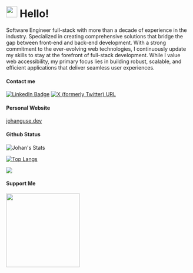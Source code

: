 <h1><img src="https://emojis.slackmojis.com/emojis/images/1588262851/8816/meow_bread_appear.gif?1588262851" width="30"/> Hello! </h1>
<p>Software Engineer full-stack with more than a decade of experience in the industry. Specialized in creating comprehensive solutions that bridge the gap between front-end and back-end development. With a strong commitment to the ever-evolving web technologies, I continuously update my skills to stay at the forefront of full-stack development. While I value web accessibility, my primary focus lies in building robust, scalable, and efficient applications that deliver seamless user experiences.</p>

<h4>Contact me</h4>

<p><a href="https://www.linkedin.com/in/johanguse/"><img src="https://img.shields.io/badge/-@johanguse-0077B5?style=flat-square&amp;labelColor=0077B5&amp;logo=LinkedIn&amp;link=https://www.linkedin.com/in/johanguse/" alt="LinkedIn Badge"></a>
  <a href="https://twitter.com/johanguse/"><img alt="X (formerly Twitter) URL" src="https://img.shields.io/twitter/url?url=https%3A%2F%2Ftwitter.com%2Fjohanguse%2F&style=flat-square&logo=twitter&label=My%20Twitter&link=https%3A%2F%2Ftwitter.com%2Fjohanguse%2F">
</a></p>


<h4>Personal Website</h4>
<a href="http://johanguse.dev/">johanguse.dev</a>

<h4>Github Status</h4>
<img src="https://github-readme-stats.vercel.app/api?username=johanguse&show_icons=true&include_all_commits=true&theme=dark" alt="Johan's Stats" />

[![Top Langs](https://github-readme-stats.vercel.app/api/top-langs/?username=johanguse&langs_count=10&layout=compact&theme=dark)](https://github.com/Olanetsoft)

![](http://estruyf-github.azurewebsites.net/api/VisitorHit?user=johanguse&repo=johanguse&countColorcountColor)

<h4>Support Me</h4>
<a href="https://www.buymeacoffee.com/johanguse"><img src="https://cdn.buymeacoffee.com/buttons/v2/default-yellow.png" width="200" /></a>
